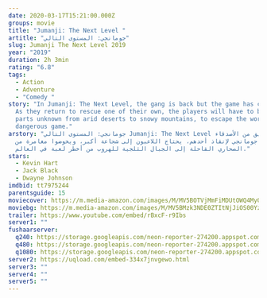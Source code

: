```yaml
---
date: 2020-03-17T15:21:00.000Z
groups: movie
title: "Jumanji: The Next Level "
artitle: "جومانجي: المستوى التالي"
slug: Jumanji The Next Level 2019
year: "2019"
duration: 2h 3min
rating: "6.8"
tags:
  - Action
  - Adventure
  - "Comedy "
story: "In Jumanji: The Next Level, the gang is back but the game has changed.
  As they return to rescue one of their own, the players will have to brave
  parts unknown from arid deserts to snowy mountains, to escape the world's most
  dangerous game."
arstory: "جومانجي: المستوى التالي Jumanji: The Next Level يعود فريق من الأصدقاء
  إلى جومانجي لإنقاذ أحدهم، يحتاج اللاعبون إلى شجاعة أكبر، ويخوضوا مغامرة من
  الصحاري القاحلة إلى الجبال الثلجية للهروب من أخطر لعبة في العالم."
stars:
  - Kevin Hart
  - Jack Black
  - Dwayne Johnson
imdbid: tt7975244
parentsguide: 15
moviecover: https://m.media-amazon.com/images/M/MV5BOTVjMmFiMDUtOWQ4My00YzhmLWE3MzEtODM1NDFjMWEwZTRkXkEyXkFqcGdeQXVyMTkxNjUyNQ@@._V1_UX182_CR0,0,182,268_AL_.jpg
moviebg: https://m.media-amazon.com/images/M/MV5BMzk3NDE0ZTItNjJiOS00YzM1LTkzYTQtOWZhMWUzOGQ2MTRhXkEyXkFqcGdeQXVyMTkxNjUyNQ@@._V1_SY1000_SX1500_AL_.jpg
trailer: https://www.youtube.com/embed/rBxcF-r9Ibs
server1: ""
fushaarserver:
  q240: https://storage.googleapis.com/neon-reporter-274200.appspot.com/fushaar/media/28835/28835-240p.mp4
  q480: https://storage.googleapis.com/neon-reporter-274200.appspot.com/fushaar/media/28835/28835-480p.mp4
  q1080: https://storage.googleapis.com/neon-reporter-274200.appspot.com/fushaar/media/28835/28835.mp4
server2: https://uqload.com/embed-334x7jnvgewo.html
server3: ""
server4: ""
server5: ""
---
```

